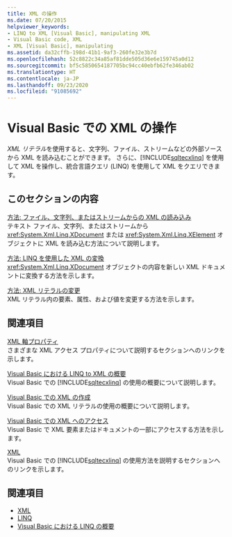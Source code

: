 ```yaml
---
title: XML の操作
ms.date: 07/20/2015
helpviewer_keywords:
- LINQ to XML [Visual Basic], manipulating XML
- Visual Basic code, XML
- XML [Visual Basic], manipulating
ms.assetid: da32cffb-198d-41b1-9af3-260fe32e3b7d
ms.openlocfilehash: 52c8822c34a85af81dde505d36e6e159745a0d12
ms.sourcegitcommit: bf5c5850654187705bc94cc40ebfb62fe346ab02
ms.translationtype: HT
ms.contentlocale: ja-JP
ms.lasthandoff: 09/23/2020
ms.locfileid: "91085692"
---
```

# <a name="manipulating-xml-in-visual-basic"></a>Visual Basic での XML の操作

*XML リテラル*を使用すると、文字列、ファイル、ストリームなどの外部ソースから XML を読み込むことができます。 さらに、[!INCLUDE[sqltecxlinq](~/includes/sqltecxlinq-md.md)] を使用して XML を操作し、統合言語クエリ (LINQ) を使用して XML をクエリできます。  
  
## <a name="in-this-section"></a>このセクションの内容  

 [方法: ファイル、文字列、またはストリームからの XML の読み込み](how-to-load-xml-from-a-file-string-or-stream.md)  
 テキスト ファイル、文字列、またはストリームから <xref:System.Xml.Linq.XDocument> または <xref:System.Xml.Linq.XElement> オブジェクトに XML を読み込む方法について説明します。  
  
 [方法: LINQ を使用した XML の変換](how-to-transform-xml-by-using-linq.md)  
 <xref:System.Xml.Linq.XDocument> オブジェクトの内容を新しい XML ドキュメントに変換する方法を示します。  
  
 [方法: XML リテラルの変更](how-to-modify-xml-literals.md)  
 XML リテラル内の要素、属性、および値を変更する方法を示します。  
  
## <a name="related-sections"></a>関連項目  

 [XML 軸プロパティ](../../../language-reference/xml-axis/index.md)  
 さまざまな XML アクセス プロパティについて説明するセクションへのリンクを示します。  
  
 [Visual Basic における LINQ to XML の概要](overview-of-linq-to-xml.md)  
 Visual Basic での [!INCLUDE[sqltecxlinq](~/includes/sqltecxlinq-md.md)] の使用の概要について説明します。  
  
 [Visual Basic での XML の作成](creating-xml.md)  
 Visual Basic での XML リテラルの使用の概要について説明します。  
  
 [Visual Basic での XML へのアクセス](accessing-xml.md)  
 Visual Basic で XML 要素またはドキュメントの一部にアクセスする方法を示します。  
  
 [XML](index.md)  
 Visual Basic での [!INCLUDE[sqltecxlinq](~/includes/sqltecxlinq-md.md)] の使用方法を説明するセクションへのリンクを示します。  
  
## <a name="see-also"></a>関連項目

- [XML](index.md)
- [LINQ](../linq/index.md)
- [Visual Basic における LINQ の概要](../linq/introduction-to-linq.md)
